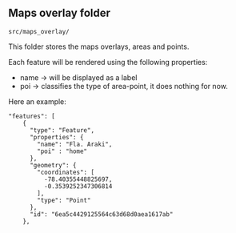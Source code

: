 ## Maps overlay folder
```src/maps_overlay/```

This folder stores the maps overlays, areas and points.

Each feature will be rendered using the following properties:

- name -> will be displayed as a label
- poi -> classifies the type of area-point, it does nothing for now.


Here an example:
```
"features": [
    {
      "type": "Feature",
      "properties": {
        "name": "Fla. Araki",
        "poi" : "home"
      },
      "geometry": {
        "coordinates": [
          -78.40355448825697,
          -0.3539252347306814
        ],
        "type": "Point"
      },
      "id": "6ea5c4429125564c63d68d0aea1617ab"
    },
```
